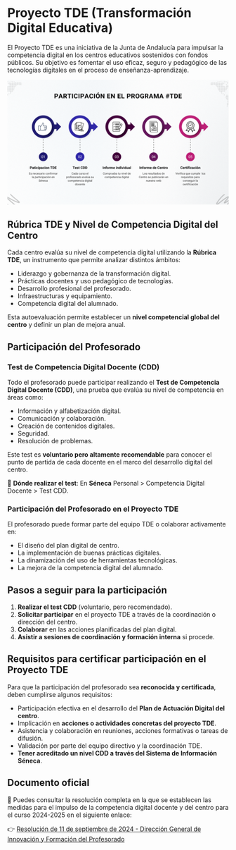 # Proyecto TDE (Transformación Digital Educativa)

El Proyecto TDE es una iniciativa de la Junta de Andalucía para impulsar la competencia digital en los centros educativos sostenidos con fondos públicos. Su objetivo es fomentar el uso eficaz, seguro y pedagógico de las tecnologías digitales en el proceso de enseñanza-aprendizaje.

![Organigrama](/imagenes/organigramaTDE.png)

## Rúbrica TDE y Nivel de Competencia Digital del Centro

Cada centro evalúa su nivel de competencia digital utilizando la **Rúbrica TDE**, un instrumento que permite analizar distintos ámbitos:

- Liderazgo y gobernanza de la transformación digital.
- Prácticas docentes y uso pedagógico de tecnologías.
- Desarrollo profesional del profesorado.
- Infraestructuras y equipamiento.
- Competencia digital del alumnado.

Esta autoevaluación permite establecer un **nivel competencial global del centro** y definir un plan de mejora anual.

## Participación del Profesorado

### Test de Competencia Digital Docente (CDD)

Todo el profesorado puede participar realizando el **Test de Competencia Digital Docente (CDD)**, una prueba que evalúa su nivel de competencia en áreas como:

- Información y alfabetización digital.
- Comunicación y colaboración.
- Creación de contenidos digitales.
- Seguridad.
- Resolución de problemas.

Este test es **voluntario pero altamente recomendable** para conocer el punto de partida de cada docente en el marco del desarrollo digital del centro.

📌 **Dónde realizar el test**: En **Séneca** Personal > Competencia Digital Docente > Test CDD.

### Participación del Profesorado en el Proyecto TDE

El profesorado puede formar parte del equipo TDE o colaborar activamente en:

- El diseño del plan digital de centro.
- La implementación de buenas prácticas digitales.
- La dinamización del uso de herramientas tecnológicas.
- La mejora de la competencia digital del alumnado.

## Pasos a seguir para la participación

1. **Realizar el test CDD** (voluntario, pero recomendado).
2. **Solicitar participar** en el proyecto TDE a través de la coordinación o dirección del centro.
3. **Colaborar** en las acciones planificadas del plan digital.
4. **Asistir a sesiones de coordinación y formación interna** si procede.

## Requisitos para certificar participación en el Proyecto TDE

Para que la participación del profesorado sea **reconocida y certificada**, deben cumplirse algunos requisitos:

- Participación efectiva en el desarrollo del **Plan de Actuación Digital del centro**.
- Implicación en **acciones o actividades concretas del proyecto TDE**.
- Asistencia y colaboración en reuniones, acciones formativas o tareas de difusión.
- Validación por parte del equipo directivo y la coordinación TDE.
- **Tener acreditado un nivel CDD a través del Sistema de Información Séneca**.

## Documento oficial

📄 Puedes consultar la resolución completa en la que se establecen las medidas para el impulso de la competencia digital docente y del centro para el curso 2024-2025 en el siguiente enlace:

👉 [Resolución de 11 de septiembre de 2024 - Dirección General de Innovación y Formación del Profesorado](https://portals.ced.junta-andalucia.es/educacion/portals/delegate/content/de6ffa24-457f-4b54-b65d-30c7ecd7e3a1/Resoluci%C3%B3n%20de%2011%20de%20septiembre%20de%202024,%20de%20la%20Direcci%C3%B3n%20General%20de%20Innovaci%C3%B3n%20y%20Formaci%C3%B3n%20del%20Profesorado,%20sobre%20medidas%20para%20el%20impulso%20de%20la%20Competencia%20Digital%20en%20los%20centros%20docentes%20sostenidos%20con%20fondos%20p%C3%BAblicos%20en%20el%20marco%20del%20Programa%20de%20cooperaci%C3%B3n%20territorial%20#CompDigEdu%20para%20el%20curso%20escolar%202024-2025.)

